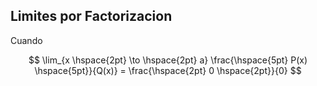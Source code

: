 ## Limites por Factorizacion

Cuando 

$$
    \lim_{x \hspace{2pt} \to \hspace{2pt} a} \frac{\hspace{5pt} P(x) \hspace{5pt}}{Q(x)} = \frac{\hspace{2pt} 0 \hspace{2pt}}{0}
$$
